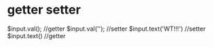 # getter setter
$input.val(); //getter
$input.val(''); //setter
$input.text('WT!!!') //setter
$input.text() //getter
